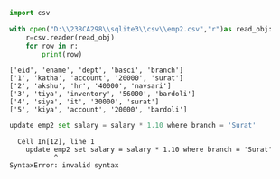 ```python
import csv
```


```python
with open("D:\\23BCA298\\sqlite3\\csv\\emp2.csv","r")as read_obj:
    r=csv.reader(read_obj)
    for row in r:
        print(row)
```

    ['eid', 'ename', 'dept', 'basci', 'branch']
    ['1', 'katha', 'account', '20000', 'surat']
    ['2', 'akshu', 'hr', '40000', 'navsari']
    ['3', 'tiya', 'inventory', '56000', 'bardoli']
    ['4', 'siya', 'it', '30000', 'surat']
    ['5', 'kiya', 'account', '20000', 'bardoli']
    


```python
update emp2 set salary = salary * 1.10 where branch = 'Surat'

```


      Cell In[12], line 1
        update emp2 set salary = salary * 1.10 where branch = 'Surat'
               ^
    SyntaxError: invalid syntax
    



```python

```
